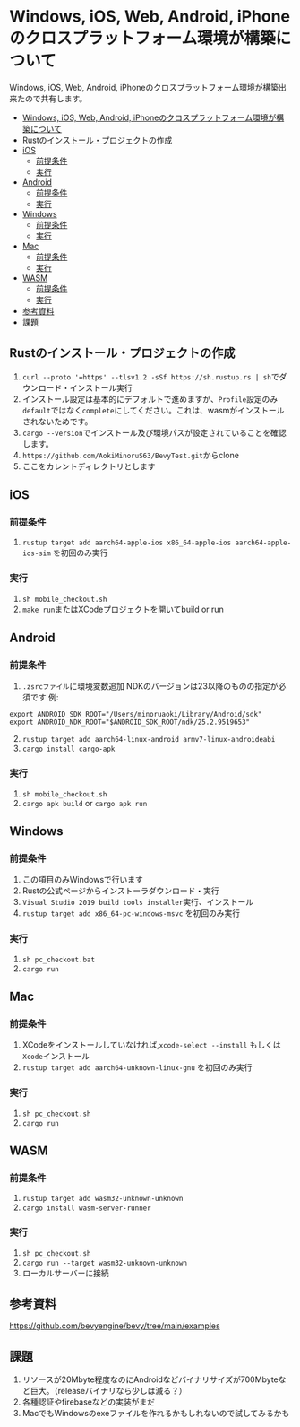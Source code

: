 # Windows, iOS, Web, Android, iPhoneのクロスプラットフォーム環境が構築について
Windows, iOS, Web, Android, iPhoneのクロスプラットフォーム環境が構築出来たので共有します。

- [Windows, iOS, Web, Android, iPhoneのクロスプラットフォーム環境が構築について](#windows-ios-web-android-iphoneのクロスプラットフォーム環境が構築について)
 - [Rustのインストール・プロジェクトの作成](#rustのインストールプロジェクトの作成)
 - [iOS](#ios)
   - [前提条件](#前提条件)
   - [実行](#実行)
 - [Android](#android)
   - [前提条件](#前提条件-1)
   - [実行](#実行-1)
 - [Windows](#windows)
   - [前提条件](#前提条件-2)
   - [実行](#実行-2)
 - [Mac](#mac)
   - [前提条件](#前提条件-3)
   - [実行](#実行-3)
 - [WASM](#wasm)
   - [前提条件](#前提条件-4)
   - [実行](#実行-4)
 - [参考資料](#参考資料)
 - [課題](#課題)


## Rustのインストール・プロジェクトの作成
1. `curl --proto '=https' --tlsv1.2 -sSf https://sh.rustup.rs | sh`でダウンロード・インストール実行
2. インストール設定は基本的にデフォルトで進めますが、`Profile`設定のみ`default`ではなく`complete`にしてください。これは、wasmがインストールされないためです。
3. `cargo --version`でインストール及び環境パスが設定されていることを確認します。
4. `https://github.com/AokiMinoruS63/BevyTest.git`からclone
5. ここをカレントディレクトリとします

## iOS
### 前提条件
1. `rustup target add aarch64-apple-ios x86_64-apple-ios aarch64-apple-ios-sim` を初回のみ実行
### 実行
1. `sh mobile_checkout.sh`
2. `make run`またはXCodeプロジェクトを開いてbuild or run


## Android
### 前提条件
1. `.zsrcファイル`に環境変数追加
NDKのバージョンは23以降のものの指定が必須です
例:
```
export ANDROID_SDK_ROOT="/Users/minoruaoki/Library/Android/sdk"
export ANDROID_NDK_ROOT="$ANDROID_SDK_ROOT/ndk/25.2.9519653"
```
2. `rustup target add aarch64-linux-android armv7-linux-androideabi`
3. `cargo install cargo-apk`

### 実行
1. `sh mobile_checkout.sh`
2. `cargo apk build` or `cargo apk run`

## Windows
### 前提条件
1. この項目のみWindowsで行います
2. Rustの公式ページからインストーラダウンロード・実行
3. `Visual Studio 2019 build tools installer`実行、インストール
4. `rustup target add x86_64-pc-windows-msvc` を初回のみ実行

### 実行
1. `sh pc_checkout.bat`
2. `cargo run`

## Mac
### 前提条件
1. XCodeをインストールしていなければ,`xcode-select --install` もしくは`Xcode`インストール
2. `rustup target add aarch64-unknown-linux-gnu` を初回のみ実行
### 実行
1. `sh pc_checkout.sh`
2. `cargo run`

## WASM
### 前提条件
1. `rustup target add wasm32-unknown-unknown`
4. `cargo install wasm-server-runner`
### 実行
1. `sh pc_checkout.sh`
2. `cargo run --target wasm32-unknown-unknown`
3. ローカルサーバーに接続

## 参考資料
https://github.com/bevyengine/bevy/tree/main/examples

## 課題
1. リソースが20Mbyte程度なのにAndroidなどバイナリサイズが700Mbyteなど巨大。（releaseバイナリなら少しは減る？）
2. 各種認証やfirebaseなどの実装がまだ
3. MacでもWindowsのexeファイルを作れるかもしれないので試してみるかも